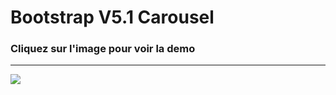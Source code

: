 <h1>Bootstrap V5.1 Carousel</h1>

<h3>Cliquez sur l'image pour voir la demo</h3>

<hr />

<a href="https://bruxx-6243.github.io/Bootstrap.V5.1-Carousel/">
  <img src="https://user-images.githubusercontent.com/81830567/157081985-61606f49-7c15-427c-ae7e-8a5c8bcb94e2.png">
</a>
